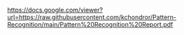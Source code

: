https://docs.google.com/viewer?url=https://raw.githubusercontent.com/kchondror/Pattern-Recognition/main/Pattern%20Recognition%20Report.pdf
